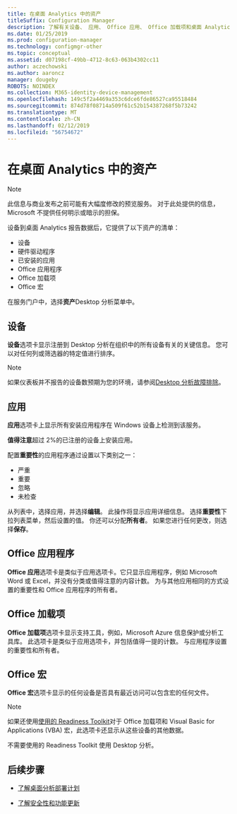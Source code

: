 ```yaml
---
title: 在桌面 Analytics 中的资产
titleSuffix: Configuration Manager
description: 了解有关设备、 应用、 Office 应用、 Office 加载项和桌面 Analytics 中的 Office 宏。
ms.date: 01/25/2019
ms.prod: configuration-manager
ms.technology: configmgr-other
ms.topic: conceptual
ms.assetid: d07198cf-49bb-4712-8c63-063b4302cc11
author: aczechowski
ms.author: aaroncz
manager: dougeby
ROBOTS: NOINDEX
ms.collection: M365-identity-device-management
ms.openlocfilehash: 149c5f2a4469a353c6dce6fde86527ca95518484
ms.sourcegitcommit: 874d78f08714a509f61c52b154387268f5b73242
ms.translationtype: MT
ms.contentlocale: zh-CN
ms.lasthandoff: 02/12/2019
ms.locfileid: "56754672"
---
```

# <a name="assets-in-desktop-analytics"></a>在桌面 Analytics 中的资产 

> [!Note]  
> 此信息与商业发布之前可能有大幅度修改的预览服务。 对于此处提供的信息，Microsoft 不提供任何明示或暗示的担保。  

设备到桌面 Analytics 报告数据后，它提供了以下资产的清单：
- 设备  
- 硬件驱动程序  
- 已安装的应用  
- Office 应用程序  
- Office 加载项  
- Office 宏  

在服务门户中，选择**资产**Desktop 分析菜单中。


## <a name="devices"></a>设备

**设备**选项卡显示注册到 Desktop 分析在组织中的所有设备有关的关键信息。 您可以对任何列或筛选器的特定值进行排序。

> [!NOTE]  
> 如果仪表板并不报告的设备数预期为您的环境，请参阅[Desktop 分析故障排除](/sccm/desktop-analytics/troubleshooting)。  



## <a name="apps"></a>应用

**应用**选项卡上显示所有安装应用程序在 Windows 设备上检测到该服务。

**值得注意**超过 2%的已注册的设备上安装应用。 <!--You can change the threshold of "noteworthy" by {doing something}.--> 

配置**重要性**的应用程序通过设置以下类别之一：

- 严重
- 重要
- 忽略
- 未检查

从列表中，选择应用，并选择**编辑**。 此操作将显示应用详细信息。 选择**重要性**下拉列表菜单，然后设置的值。 你还可以分配**所有者**。 如果您进行任何更改，则选择**保存**。 


## <a name="office-apps"></a>Office 应用程序

**Office 应用**选项卡是类似于应用选项卡。它只显示应用程序，例如 Microsoft Word 或 Excel，并没有分类或值得注意的内容计数。 为与其他应用相同的方式设置的重要性和 Office 应用程序的所有者。


## <a name="office-add-ins"></a>Office 加载项

**Office 加载项**选项卡显示支持工具，例如，Microsoft Azure 信息保护或分析工具库。 此选项卡是类似于应用选项卡，并包括值得一提的计数。 与应用程序设置的重要性和所有者。 


## <a name="office-macros"></a>Office 宏

**Office 宏**选项卡显示的任何设备是否具有最近访问可以包含宏的任何文件。 

<!-- (For a detailed list of these file types, see [File formats supported in the 2007 Office system (corrected)](https://blogs.technet.microsoft.com/office_resource_kit/2009/04/04/file-formats-supported-in-the-2007-office-system-corrected/) at the Office IT Pro blog.)
 -->

> [!NOTE]  
> 如果还使用[使用的 Readiness Toolkit](https://aka.ms/readinesstoolkit)对于 Office 加载项和 Visual Basic for Applications (VBA) 宏，此选项卡还显示从这些设备的其他数据。 
> 
> 不需要使用的 Readiness Toolkit 使用 Desktop 分析。  



## <a name="next-steps"></a>后续步骤

- [了解桌面分析部署计划](/sccm/desktop-analytics/about-deployment-plans)  

- [了解安全性和功能更新](/sccm/desktop-analytics/about-updates)  

